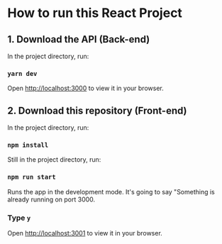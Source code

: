 # How to run this React Project

## 1. Download the API (Back-end)

In the project directory, run:

### `yarn dev`

Open [http://localhost:3000](http://localhost:3000) to view it in your browser.

## 2. Download this repository (Front-end)

In the project directory, run:

### `npm install`

Still in the project directory, run:

### `npm run start`

Runs the app in the development mode.
It's going to say "Something is already running on port 3000.

### Type `y`

Open [http://localhost:3001](http://localhost:3001) to view it in your browser.
